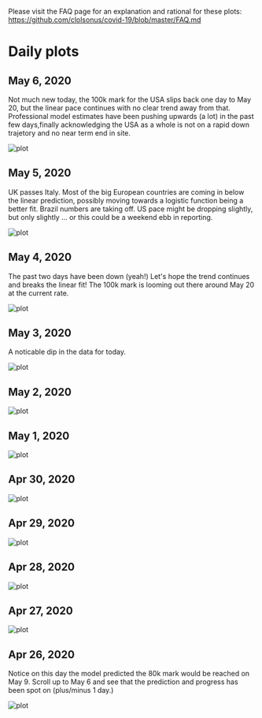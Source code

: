 Please visit the FAQ page for an explanation and rational for these
plots: https://github.com/clolsonus/covid-19/blob/master/FAQ.md

# Daily plots

## May 6, 2020

Not much new today, the 100k mark for the USA slips back one day to
May 20, but the linear pace continues with no clear trend away from
that.  Professional model estimates have been pushing upwards (a lot)
in the past few days,finally acknowledging the USA as a whole is not
on a rapid down trajetory and no near term end in site.

![plot](figures/20200506.png?raw=true "6 May, 2020")

## May 5, 2020

UK passes Italy.  Most of the big European countries are coming in
below the linear prediction, possibly moving towards a logistic
function being a better fit.  Brazil numbers are taking off.  US pace
might be dropping slightly, but only slightly ... or this could be a
weekend ebb in reporting.

![plot](figures/20200505.png?raw=true "5 May, 2020")

## May 4, 2020

The past two days have been down (yeah!)  Let's hope the trend
continues and breaks the linear fit!  The 100k mark is looming out
there around May 20 at the current rate.

![plot](figures/20200504.png?raw=true "4 May, 2020")

## May 3, 2020

A noticable dip in the data for today.

![plot](figures/20200503.png?raw=true "3 May, 2020")

## May 2, 2020

![plot](figures/20200502.png?raw=true "2 May, 2020")

## May 1, 2020

![plot](figures/20200501.png?raw=true "1 May, 2020")

## Apr 30, 2020

![plot](figures/20200430.png?raw=true "30 Apr, 2020")

## Apr 29, 2020

![plot](figures/20200429.png?raw=true "29 Apr, 2020")

## Apr 28, 2020

![plot](figures/20200428.png?raw=true "28 Apr, 2020")

## Apr 27, 2020

![plot](figures/20200427.png?raw=true "27 Apr, 2020")

## Apr 26, 2020

Notice on this day the model predicted the 80k mark would be reached
on May 9.  Scroll up to May 6 and see that the prediction and progress
has been spot on (plus/minus 1 day.)

![plot](figures/20200426.png?raw=true "26 Apr, 2020")
